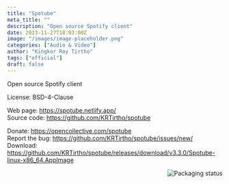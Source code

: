 ```yaml
---
title: "Spotube"
meta_title: ""
description: "Open source Spotify client"
date: 2023-11-27T18:03:00Z
image: "/images/image-placeholder.png"
categories: ["Audio & Video"]
author: "Kingkor Roy Tirtho"
tags: ["official"]
draft: false
---
```


Open source Spotify client

License: BSD-4-Clause

Web page: https://spotube.netlify.app/  
Source code: https://github.com/KRTirtho/spotube

Donate: https://opencollective.com/spotube  
Report the bug: https://github.com/KRTirtho/spotube/issues/new/  
Download: https://github.com/KRTirtho/spotube/releases/download/v3.3.0/Spotube-linux-x86_64.AppImage

<a href="https://repology.org/project/spotube/versions">
    <img src="https://repology.org/badge/vertical-allrepos/spotube.svg" alt="Packaging status" align="right">
</a>